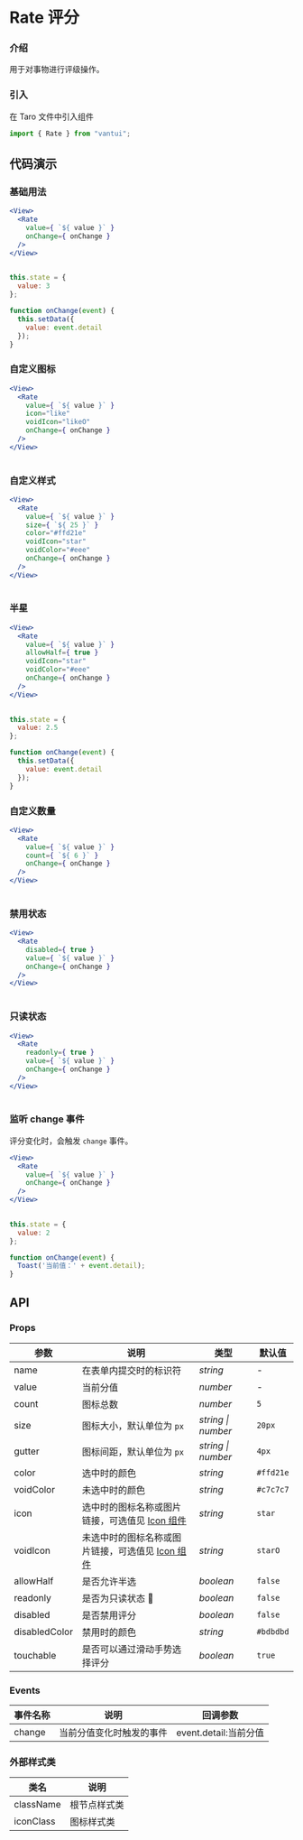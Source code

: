 # Rate 评分

### 介绍

用于对事物进行评级操作。

### 引入

在 Taro 文件中引入组件

```js
import { Rate } from "vantui"; 
```

## 代码演示

### 基础用法

```jsx
<View>
  <Rate
    value={ `${ value }` }
    onChange={ onChange }
  />
</View>
 
```

```js
this.state = {
  value: 3
};

function onChange(event) {
  this.setData({
    value: event.detail
  });
} 
```

### 自定义图标

```jsx
<View>
  <Rate
    value={ `${ value }` }
    icon="like"
    voidIcon="likeO"
    onChange={ onChange }
  />
</View>
 
```

### 自定义样式

```jsx
<View>
  <Rate
    value={ `${ value }` }
    size={ `${ 25 }` }
    color="#ffd21e"
    voidIcon="star"
    voidColor="#eee"
    onChange={ onChange }
  />
</View>
 
```

### 半星

```jsx
<View>
  <Rate
    value={ `${ value }` }
    allowHalf={ true }
    voidIcon="star"
    voidColor="#eee"
    onChange={ onChange }
  />
</View>
 
```

```js
this.state = {
  value: 2.5
};

function onChange(event) {
  this.setData({
    value: event.detail
  });
} 
```

### 自定义数量

```jsx
<View>
  <Rate
    value={ `${ value }` }
    count={ `${ 6 }` }
    onChange={ onChange }
  />
</View>
 
```

### 禁用状态

```jsx
<View>
  <Rate
    disabled={ true }
    value={ `${ value }` }
    onChange={ onChange }
  />
</View>
 
```

### 只读状态

```jsx
<View>
  <Rate
    readonly={ true }
    value={ `${ value }` }
    onChange={ onChange }
  />
</View>
 
```

### 监听 change 事件

评分变化时，会触发 `change` 事件。

```jsx
<View>
  <Rate
    value={ `${ value }` }
    onChange={ onChange }
  />
</View>
 
```

```js
this.state = {
  value: 2
};

function onChange(event) {
  Toast('当前值：' + event.detail);
} 
```

## API

### Props

| 参数 | 说明 | 类型 | 默认值 |
| --- | --- | --- | --- |
| name | 在表单内提交时的标识符 | _string_ | - |
| value | 当前分值 | _number_ | - |
| count | 图标总数 | _number_ | `5` |
| size | 图标大小，默认单位为 `px` | _string \| number_ | `20px` |
| gutter | 图标间距，默认单位为 `px` | _string \| number_ | `4px` |
| color | 选中时的颜色 | _string_ | `#ffd21e` |
| voidColor | 未选中时的颜色 | _string_ | `#c7c7c7` |
| icon | 选中时的图标名称或图片链接，可选值见 [Icon 组件](#/icon) | _string_ | `star` |
| voidIcon | 未选中时的图标名称或图片链接，可选值见 [Icon 组件](#/icon) | _string_ | `starO` |
| allowHalf | 是否允许半选 | _boolean_ | `false` |
| readonly | 是否为只读状态  | _boolean_ | `false` |
| disabled | 是否禁用评分 | _boolean_ | `false` |
| disabledColor | 禁用时的颜色 | _string_ | `#bdbdbd` |
| touchable | 是否可以通过滑动手势选择评分 | _boolean_ | `true` |

### Events

| 事件名称 | 说明                     | 回调参数              |
| -------- | ------------------------ | --------------------- |
| change   | 当前分值变化时触发的事件 | event.detail:当前分值 |

### 外部样式类

| 类名         | 说明         |
| ------------ | ------------ |
| className | 根节点样式类 |
| iconClass   | 图标样式类   |
